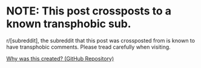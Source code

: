 # NOTE: This post crossposts to a known transphobic sub.

r/[subreddit], the subreddit that this post was crossposted from is known to have transphobic comments. Please tread carefully when visiting.

[Why was this created? (GitHub Repository)](https://github.com/RowanHall/traa-hate-sub-warning)